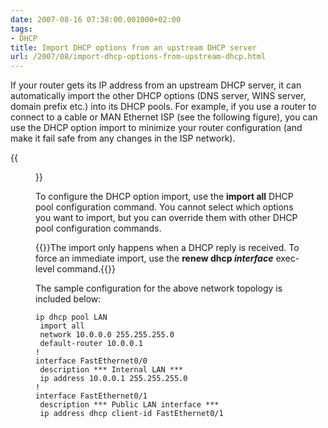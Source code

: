 ```yaml
---
date: 2007-08-16 07:38:00.001000+02:00
tags:
- DHCP
title: Import DHCP options from an upstream DHCP server
url: /2007/08/import-dhcp-options-from-upstream-dhcp.html
---
```

If your router gets its IP address from an upstream DHCP server, it can automatically import the other DHCP options (DNS server, WINS server, domain prefix etc.) into its DHCP pools. For example, if you use a router to connect to a cable or MAN Ethernet ISP (see the following figure), you can use the DHCP option import to minimize your router configuration (and make it fail safe from any changes in the ISP network).

{{<figure src="/2007/08/DHCPImport.jpg">}}

To configure the DHCP option import, use the **import all** DHCP pool configuration command. You cannot select which options you want to import, but you can override them with other DHCP pool configuration commands.
<!--more-->
{{<note>}}The import only happens when a DHCP reply is received. To force an immediate import, use the **renew dhcp *interface*** exec-level command.{{</note>}}

The sample configuration for the above network topology is included below:

``` {.code}
ip dhcp pool LAN
 import all
 network 10.0.0.0 255.255.255.0
 default-router 10.0.0.1
!
interface FastEthernet0/0
 description *** Internal LAN ***
 ip address 10.0.0.1 255.255.255.0
!
interface FastEthernet0/1
 description *** Public LAN interface ***
 ip address dhcp client-id FastEthernet0/1
```
